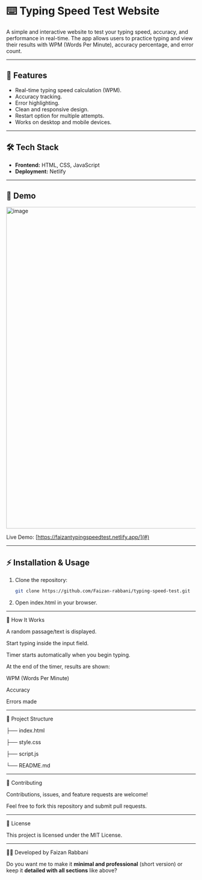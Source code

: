 # ⌨️ Typing Speed Test Website

A simple and interactive website to test your typing speed, accuracy, and performance in real-time. The app allows users to practice typing and view their results with WPM (Words Per Minute), accuracy percentage, and error count.

---

## 🚀 Features
- Real-time typing speed calculation (WPM).
- Accuracy tracking.
- Error highlighting.
- Clean and responsive design.
- Restart option for multiple attempts.
- Works on desktop and mobile devices.

---

## 🛠️ Tech Stack
- **Frontend:** HTML, CSS, JavaScript   
- **Deployment:** Netlify   

---

## 📸 Demo

  <img width="1919" height="855" alt="image" src="https://github.com/user-attachments/assets/4d50ef2a-baa7-482a-b749-3a7047990f99" />


Live Demo: [https://faizantypingspeedtest.netlify.app/](#)  

---

## ⚡ Installation & Usage

1. Clone the repository:
   ```bash
   git clone https://github.com/Faizan-rabbani/typing-speed-test.git
   ```
2. Open index.html in your browser.

---

📝 How It Works

A random passage/text is displayed.

Start typing inside the input field.

Timer starts automatically when you begin typing.

At the end of the timer, results are shown:

WPM (Words Per Minute)

Accuracy

Errors made

---

📂 Project Structure

├── index.html   

├── style.css  

├── script.js    

└── README.md     

---

🤝 Contributing

Contributions, issues, and feature requests are welcome!

Feel free to fork this repository and submit pull requests.

---

📜 License

This project is licensed under the MIT License.

---

👨‍💻 Developed by Faizan Rabbani

Do you want me to make it **minimal and professional** (short version) or keep it **detailed with all sections** like above?

